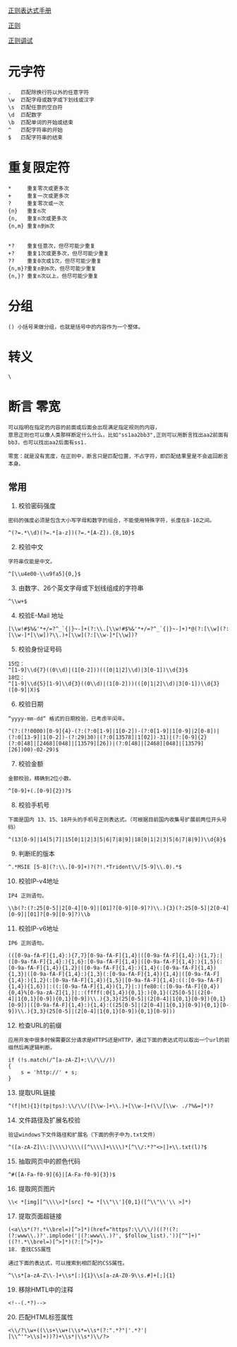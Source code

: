 

[]()
[正则表达式手册](http://www.zjmainstay.cn/regexp-one)

[正则](http://tool.oschina.net/uploads/apidocs/jquery/regexp.html)

[正则调试](https://regex101.com/)

# 元字符
    .	匹配除换行符以外的任意字符
    \w	匹配字母或数字或下划线或汉字
    \s	匹配任意的空白符
    \d	匹配数字
    \b	匹配单词的开始或结束
    ^	匹配字符串的开始
    $	匹配字符串的结束

# 重复限定符
    *	  重复零次或更多次
    +	  重复一次或更多次
    ?	  重复零次或一次
    {n}	  重复n次
    {n,   重复n次或更多次
    {n,m} 重复n到m次


    *?	  重复任意次，但尽可能少重复
    +?	  重复1次或更多次，但尽可能少重复
    ??    重复0次或1次，但尽可能少重复
    {n,m}?重复n到m次，但尽可能少重复
    {n,}? 重复n次以上，但尽可能少重复

# 分组
    () 小括号来做分组，也就是括号中的内容作为一个整体。

# 转义     
    \ 

# 断言 零宽
    可以指明在指定的内容的前面或后面会出现满足指定规则的内容，
    意思正则也可以像人类那样断定什么什么，比如"ss1aa2bb3",正则可以用断言找出aa2前面有bb3，也可以找出aa2后面有ss1.

    零宽：就是没有宽度，在正则中，断言只是匹配位置，不占字符，即匹配结果里是不会返回断言本身。    


## 常用
1. 校验密码强度
>
    密码的强度必须是包含大小写字母和数字的组合，不能使用特殊字符，长度在8-10之间。

    ^(?=.*\\d)(?=.*[a-z])(?=.*[A-Z]).{8,10}$

2. 校验中文
>
    字符串仅能是中文。

    ^[\\u4e00-\\u9fa5]{0,}$

3. 由数字、26个英文字母或下划线组成的字符串
>
    ^\\w+$

4. 校验E-Mail 地址
>

    [\\w!#$%&'*+/=?^_`{|}~-]+(?:\\.[\\w!#$%&'*+/=?^_`{|}~-]+)*@(?:[\\w](?:[\\w-]*[\\w])?\\.)+[\\w](?:[\\w-]*[\\w])?
5. 校验身份证号码
>

    15位：
    ^[1-9]\\d{7}((0\\d)|(1[0-2]))(([0|1|2]\\d)|3[0-1])\\d{3}$
    18位：
    ^[1-9]\\d{5}[1-9]\\d{3}((0\\d)|(1[0-2]))(([0|1|2]\\d)|3[0-1])\\d{3}([0-9]|X)$

6. 校验日期
>
    “yyyy-mm-dd“ 格式的日期校验，已考虑平闰年。

    ^(?:(?!0000)[0-9]{4}-(?:(?:0[1-9]|1[0-2])-(?:0[1-9]|1[0-9]|2[0-8])|(?:0[13-9]|1[0-2])-(?:29|30)|(?:0[13578]|1[02])-31)|(?:[0-9]{2}(?:0[48]|[2468][048]|[13579][26])|(?:0[48]|[2468][048]|[13579][26])00)-02-29)$

7. 校验金额
>
    金额校验，精确到2位小数。

    ^[0-9]+(.[0-9]{2})?$

8. 校验手机号
>
    下面是国内 13、15、18开头的手机号正则表达式。（可根据目前国内收集号扩展前两位开头号码）

    ^(13[0-9]|14[5|7]|15[0|1|2|3|5|6|7|8|9]|18[0|1|2|3|5|6|7|8|9])\\d{8}$

9. 判断IE的版本
>
    ^.*MSIE [5-8](?:\\.[0-9]+)?(?!.*Trident\\/[5-9]\\.0).*$

10. 校验IP-v4地址
>
    IP4 正则语句。

    \\b(?:(?:25[0-5]|2[0-4][0-9]|[01]?[0-9][0-9]?)\\.){3}(?:25[0-5]|2[0-4][0-9]|[01]?[0-9][0-9]?)\\b

11. 校验IP-v6地址
>
    IP6 正则语句。

    (([0-9a-fA-F]{1,4}:){7,7}[0-9a-fA-F]{1,4}|([0-9a-fA-F]{1,4}:){1,7}:|([0-9a-fA-F]{1,4}:){1,6}:[0-9a-fA-F]{1,4}|([0-9a-fA-F]{1,4}:){1,5}(:[0-9a-fA-F]{1,4}){1,2}|([0-9a-fA-F]{1,4}:){1,4}(:[0-9a-fA-F]{1,4}){1,3}|([0-9a-fA-F]{1,4}:){1,3}(:[0-9a-fA-F]{1,4}){1,4}|([0-9a-fA-F]{1,4}:){1,2}(:[0-9a-fA-F]{1,4}){1,5}|[0-9a-fA-F]{1,4}:((:[0-9a-fA-F]{1,4}){1,6})|:((:[0-9a-fA-F]{1,4}){1,7}|:)|fe80:(:[0-9a-fA-F]{0,4}){0,4}%[0-9a-zA-Z]{1,}|::(ffff(:0{1,4}){0,1}:){0,1}((25[0-5]|(2[0-4]|1{0,1}[0-9]){0,1}[0-9])\\.){3,3}(25[0-5]|(2[0-4]|1{0,1}[0-9]){0,1}[0-9])|([0-9a-fA-F]{1,4}:){1,4}:((25[0-5]|(2[0-4]|1{0,1}[0-9]){0,1}[0-9])\\.){3,3}(25[0-5]|(2[0-4]|1{0,1}[0-9]){0,1}[0-9]))

12. 检查URL的前缀
>

    应用开发中很多时候需要区分请求是HTTPS还是HTTP，通过下面的表达式可以取出一个url的前缀然后再逻辑判断。

    if (!s.match(/^[a-zA-Z]+:\\/\\//))
    {
        s = 'http://' + s;
    }

13. 提取URL链接
>

    ^(f|ht){1}(tp|tps):\\/\\/([\\w-]+\\.)+[\\w-]+(\\/[\\w- ./?%&=]*)?

14. 文件路径及扩展名校验
>
    验证windows下文件路径和扩展名（下面的例子中为.txt文件）

    ^([a-zA-Z]\\:|\\\\)\\\\([^\\\\]+\\\\)*[^\\/:*?"<>|]+\\.txt(l)?$

15. 抽取网页中的颜色代码
>    
    ^#([A-Fa-f0-9]{6}|[A-Fa-f0-9]{3})$
    
16. 提取网页图片
>
    \\< *[img][^\\\\>]*[src] *= *[\\"\\']{0,1}([^\\"\\'\\ >]*)

17. 提取页面超链接
>

    (<a\\s*(?!.*\\brel=)[^>]*)(href="https?:\\/\\/)((?!(?:(?:www\\.)?'.implode('|(?:www\\.)?', $follow_list).'))[^"]+)"((?!.*\\brel=)[^>]*)(?:[^>]*)>
    18. 查找CSS属性

    通过下面的表达式，可以搜索到相匹配的CSS属性。

    ^\\s*[a-zA-Z\\-]+\\s*[:]{1}\\s[a-zA-Z0-9\\s.#]+[;]{1}

19. 移除HMTL中的注释
>
    <!--(.*?)-->

20. 匹配HTML标签属性
>

    <\\/?\\w+((\\s+\\w+(\\s*=\\s*(?:".*?"|'.*?'|[\\^'">\\s]+))?)+\\s*|\\s*)\\/?>